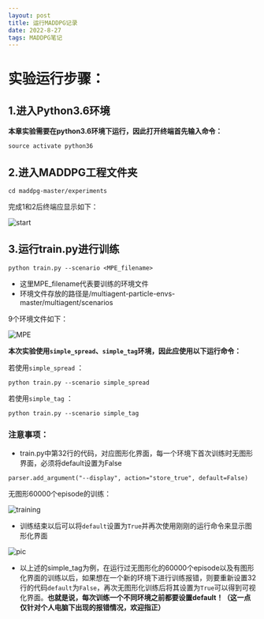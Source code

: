 ```yaml
---
layout: post
title: 运行MADDPG记录
date: 2022-8-27 
tags: MADDPG笔记   
---
```


# 实验运行步骤：

## 1.进入Python3.6环境

**本章实验需要在python3.6环境下运行，因此打开终端首先输入命令：**

```
source activate python36
```

## 2.进入MADDPG工程文件夹

```
cd maddpg-master/experiments
```
 完成1和2后终端应显示如下：
 
 ![start](https://effun.xyz/images/MADDPG/start.jpg)

## 3.运行train.py进行训练

```
python train.py --scenario <MPE_filename>
```
* 这里MPE_filename代表要训练的环境文件
* 环境文件存放的路径是/multiagent-particle-envs-master/multiagent/scenarios

9个环境文件如下：

![MPE](https://effun.xyz/images/MADDPG/MPE.jpg)
  
**本次实验使用`simple_spread`、`simple_tag`环境，因此应使用以下运行命令：**

若使用`simple_spread` ：
```
python train.py --scenario simple_spread
```
若使用`simple_tag` ：
```
python train.py --scenario simple_tag
```
### 注意事项：
* train.py中第32行的代码，对应图形化界面，每一个环境下首次训练时无图形界面，必须将default设置为False
  
 ```
 parser.add_argument("--display", action="store_true", default=False)
 ```
 
无图形60000个episode的训练：

![training](https://effun.xyz/images/MADDPG/training.jpg)

 * 训练结束以后可以将`default`设置为`True`并再次使用刚刚的运行命令来显示图形化界面

![pic](https://effun.xyz/images/MADDPG/pic.jpg)

* 以上述的simple_tag为例，在运行过无图形化的60000个episode以及有图形化界面的训练以后，如果想在一个新的环境下进行训练报错，则要重新设置32行的代码`default`为`False`，再次无图形化训练后将其设置为`True`可以得到可视化界面。**也就是说，每次训练一个不同环境之前都要设置default！（这一点仅针对个人电脑下出现的报错情况，欢迎指正）**